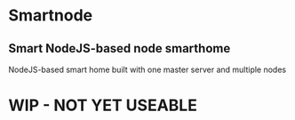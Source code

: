 # Smartnode
## Smart NodeJS-based node smarthome
NodeJS-based smart home built with one master server and multiple nodes

# WIP - NOT YET USEABLE

